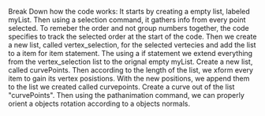 Break Down how the code works:
It starts by creating a empty list, labeled myList. 
Then using a selection command, it gathers info from every point selected. 
To remeber the order and not group numbers together, the code specifies to track the selected order at the start of the code. 
Then we create a new list, called vertex_selection, for the selected vertecies and add the list to a item for item statement.
The using a if statement we extend everything from the vertex_selection list to the orignal empty myList.
Create a new list, called curvePoints.
Then according to the length of the list, we xform every item to gain its vertex posistions.
With the new positions, we append them to the list we created called curvepoints.
Create a curve out of the list "curvePoints".
Then using the pathanimation command, we can properly orient a objects rotation according to a objects normals.
